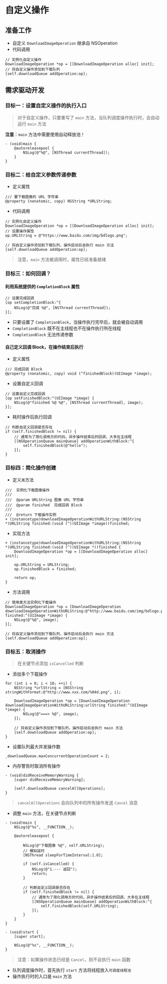 # 自定义操作

## 准备工作

* 自定义 `DownloadImageOperation` 继承自 NSOperation
* 代码调用

```objc
// 实例化自定义操作
DownloadImageOperation *op = [[DownloadImageOperation alloc] init];
// 将自定义操作添加到下载队列
[self.downloadQueue addOperation:op];
```

## 需求驱动开发

### 目标一：设置自定义操作的执行入口

> 对于自定义操作，只要重写了 `main` 方法，当队列调度操作执行时，会自动运行 `main` 方法

**注意**：`main` 方法中需要使用自动释放池！

```objc
- (void)main {
    @autoreleasepool {
        NSLog(@"%@", [NSThread currentThread]);
    }
}
```

### 目标二：给自定义参数传递参数

* 定义属性

```objc
/// 要下载图像的 URL 字符串
@property (nonatomic, copy) NSString *URLString;
```

* 代码调用

```objc
// 实例化自定义操作
DownloadImageOperation *op = [[DownloadImageOperation alloc] init];
// 设置操作属性
op.URLString = @"https://www.baidu.com/img/bdlogo.png";

// 将自定义操作添加到下载队列，操作启动后会执行 main 方法
[self.downloadQueue addOperation:op];
```

> 注意，`main` 方法被调用时，属性已经准备就绪

### 目标三：如何回调？

#### 利用系统提供的 `CompletionBlock` 属性

```objc
// 设置完成回调
[op setCompletionBlock:^{
    NSLog(@"完成 %@", [NSThread currentThread]);
}];
```

* 只要设置了 `CompletionBlock`，当操作执行完毕后，就会被自动调用
* `CompletionBlock` 既不在主线程也不在操作执行所在线程
* `CompletionBlock` 无法传递参数

#### 自己定义回调 Block，在操作结束后执行

* 定义属性

```objc
/// 完成回调 Block
@property (nonatomic, copy) void (^finishedBlock)(UIImage *image);
```

* 设置自定义回调

```objc
// 设置自定义完成回调
[op setFinishedBlock:^(UIImage *image) {
    NSLog(@"finished %@ %@", [NSThread currentThread], image);
}];
```

* 耗时操作后执行回调

```objc
// 判断自定义回调是否存在
if (self.finishedBlock != nil) {
    // 通常为了简化调用方的代码，异步操作结束后的回调，大多在主线程
    [[NSOperationQueue mainQueue] addOperationWithBlock:^{
        self.finishedBlock(@"hello");
    }];
}
```

### 目标四：简化操作创建

* 定义`类`方法

```objc
///  实例化下载图像操作
///
///  @param URLString 图像 URL 字符串
///  @param finished  完成回调 Block
///
///  @return 下载操作实例
+ (instancetype)downloadImageOperationWithURLString:(NSString *)URLString finished:(void (^)(UIImage *image))finished;
```

* 实现方法

```objc
+ (instancetype)downloadImageOperationWithURLString:(NSString *)URLString finished:(void (^)(UIImage *))finished {
    DownloadImageOperation *op = [[DownloadImageOperation alloc] init];

    op.URLString = URLString;
    op.finishedBlock = finished;

    return op;
}
```

* 方法调用

```objc
// 使用类方法实例化下载操作
DownloadImageOperation *op = [DownloadImageOperation downloadImageOperationWithURLString:@"http://www.baidu.com/img/bdlogo.png" finished:^(UIImage *image) {
    NSLog(@"%@", image);
}];

// 将自定义操作添加到下载队列，操作启动后会执行 main 方法
[self.downloadQueue addOperation:op];
```

### 目标五：取消操作

> 在关键节点添加 `isCancelled` 判断

* 添加多个下载操作

```objc
for (int i = 0; i < 10; ++i) {
    NSString *urlString = [NSString stringWithFormat:@"http://www.xxx.com/%04d.png", i];

    DownloadImageOperation *op = [DownloadImageOperation downloadImageOperationWithURLString:urlString finished:^(UIImage *image) {
        NSLog(@"===> %@", image);
    }];

    // 将自定义操作添加到下载队列，操作启动后会执行 main 方法
    [self.downloadQueue addOperation:op];
}
```

* 设置队列最大并发操作数

```objc
_downloadQueue.maxConcurrentOperationCount = 2;
```

* 内存警告时取消所有操作

```objc
- (void)didReceiveMemoryWarning {
    [super didReceiveMemoryWarning];

    [self.downloadQueue cancelAllOperations];
}
```

> `cancelAllOperations` 会向队列中的所有操作发送 `Cancel` 消息

* 调整 `main` 方法，在关键节点判断

```objc
- (void)main {
    NSLog(@"%s", __FUNCTION__);

    @autoreleasepool {

        NSLog(@"下载图像 %@", self.URLString);
        // 模拟延时
        [NSThread sleepForTimeInterval:1.0];

        if (self.isCancelled) {
            NSLog(@"1.--- 返回");
            return;
        }

        // 判断自定义回调是否存在
        if (self.finishedBlock != nil) {
            // 通常为了简化调用方的代码，异步操作结束后的回调，大多在主线程
            [[NSOperationQueue mainQueue] addOperationWithBlock:^{
                self.finishedBlock(self.URLString);
            }];
        }
    }
}

- (void)start {
    [super start];

    NSLog(@"%s", __FUNCTION__);
}
```

> 注意：如果操作状态已经是 `Cancel`，则不会执行 `main` 函数

* 队列调度操作时，首先执行 `start` 方法将线程放入`可调度线程池`
* 操作执行时的入口是 `main` 方法


